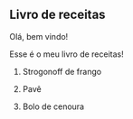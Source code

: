 ## Livro de receitas ##

Olá, bem vindo!

Esse é o meu livro de receitas!

1. Strogonoff de frango

2. Pavê

3. Bolo de cenoura

   
